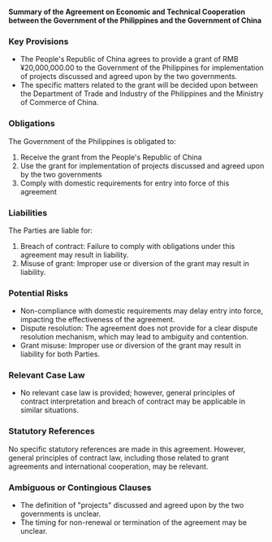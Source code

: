 **Summary of the Agreement on Economic and Technical Cooperation between the Government of the Philippines and the Government of China**

### **Key Provisions**

*   The People's Republic of China agrees to provide a grant of RMB ¥20,000,000.00 to the Government of the Philippines for implementation of projects discussed and agreed upon by the two governments.
*   The specific matters related to the grant will be decided upon between the Department of Trade and Industry of the Philippines and the Ministry of Commerce of China.

### **Obligations**

The Government of the Philippines is obligated to:

1.  Receive the grant from the People's Republic of China
2.  Use the grant for implementation of projects discussed and agreed upon by the two governments
3.  Comply with domestic requirements for entry into force of this agreement

### **Liabilities**

The Parties are liable for:

1.  Breach of contract: Failure to comply with obligations under this agreement may result in liability.
2.  Misuse of grant: Improper use or diversion of the grant may result in liability.

### **Potential Risks**

*   Non-compliance with domestic requirements may delay entry into force, impacting the effectiveness of the agreement.
*   Dispute resolution: The agreement does not provide for a clear dispute resolution mechanism, which may lead to ambiguity and contention.
*   Grant misuse: Improper use or diversion of the grant may result in liability for both Parties.

### **Relevant Case Law**

*   No relevant case law is provided; however, general principles of contract interpretation and breach of contract may be applicable in similar situations.

### **Statutory References**

No specific statutory references are made in this agreement. However, general principles of contract law, including those related to grant agreements and international cooperation, may be relevant.

### **Ambiguous or Contingious Clauses**

*   The definition of "projects" discussed and agreed upon by the two governments is unclear.
*   The timing for non-renewal or termination of the agreement may be unclear.